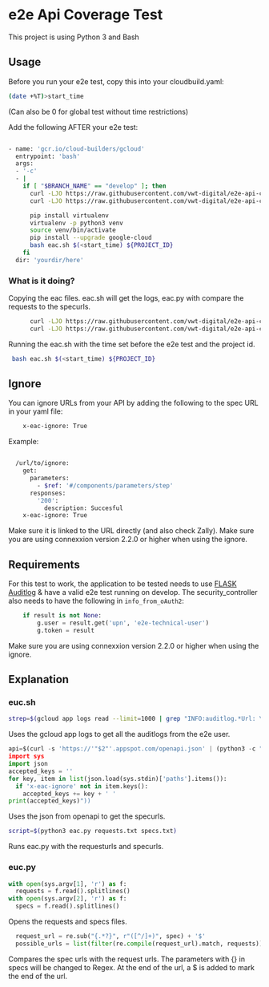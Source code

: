 # e2e Api Coverage Test

This project is using Python 3 and Bash

## Usage

Before you run your e2e test, copy this into your cloudbuild.yaml:

```bash
(date +%T)>start_time 
```
(Can also be 0 for global test without time restrictions)


Add the following AFTER your e2e test:

```bash

- name: 'gcr.io/cloud-builders/gcloud'
  entrypoint: 'bash'
  args:
  - '-c'
  - |
    if [ "$BRANCH_NAME" == "develop" ]; then
      curl -LJO https://raw.githubusercontent.com/vwt-digital/e2e-api-coverage/develop/test/eac.sh
      curl -LJO https://raw.githubusercontent.com/vwt-digital/e2e-api-coverage/develop/test/eac.py

      pip install virtualenv
      virtualenv -p python3 venv
      source venv/bin/activate
      pip install --upgrade google-cloud
      bash eac.sh $(<start_time) ${PROJECT_ID}
    fi
  dir: 'yourdir/here'

```

### What is it doing?

Copying the eac files. eac.sh will get the logs, eac.py with compare the requests to the specurls.

```bash
      curl -LJO https://raw.githubusercontent.com/vwt-digital/e2e-api-coverage/develop/test/eac.sh
      curl -LJO https://raw.githubusercontent.com/vwt-digital/e2e-api-coverage/develop/test/eac.py
```

Running the eac.sh with the time set before the e2e test and the project id.
```bash
 bash eac.sh $(<start_time) ${PROJECT_ID} 
```

## Ignore

You can ignore URLs from your API by adding the following to the spec URL in your yaml file:
```bash
    x-eac-ignore: True
```

Example:
```bash

  /url/to/ignore:
    get:
      parameters:
        - $ref: '#/components/parameters/step'
      responses:
        '200':
          description: Succesful
    x-eac-ignore: True

```

Make sure it is linked to the URL directly (and also check Zally).
Make sure you are using connexxion version 2.2.0 or higher when using the ignore.

## Requirements
For this test to work, the application to be tested needs to use [FLASK Auditlog](https://github.com/vwt-digital/flask-auditlog) & have a valid e2e test running on develop.
The security_controller also needs to have the following in ```info_from_oAuth2```:
```python
    if result is not None:
        g.user = result.get('upn', 'e2e-technical-user')
        g.token = result
```

Make sure you are using connexxion version 2.2.0 or higher when using the ignore.

## Explanation

### euc.sh
```bash
strep=$(gcloud app logs read --limit=1000 | grep "INFO:auditlog.*Url: \(https://.*\) .*e2e-technical-user" | cut -d'|' -f 1 | cut -d" " -f2,7 | cut -d'/' -f1,4- | sed 's/https://' | sed 's/ /|/')
```
Uses the gcloud app logs to get all the auditlogs from the e2e user.

```python
api=$(curl -s 'https://'"$2"'.appspot.com/openapi.json' | (python3 -c "
import sys
import json
accepted_keys = ''
for key, item in list(json.load(sys.stdin)['paths'].items()):
  if 'x-eac-ignore' not in item.keys():
    accepted_keys += key + ' '
print(accepted_keys)"))
```
Uses the json from openapi to get the specurls.

```bash
script=$(python3 eac.py requests.txt specs.txt)
```
Runs eac.py with the requesturls and specurls.

### euc.py
```python
with open(sys.argv[1], 'r') as f:
  requests = f.read().splitlines()
with open(sys.argv[2], 'r') as f:
  specs = f.read().splitlines()
```
Opens the requests and specs files.

```python
  request_url = re.sub("{.*?}", r"([^/]+)", spec) + '$'
  possible_urls = list(filter(re.compile(request_url).match, requests))
```
Compares the spec urls with the request urls. The parameters with {} in specs will be changed to Regex. At the end of the url, a $ is added to mark the end of the url.

